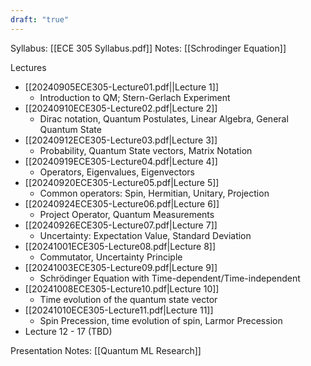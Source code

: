```yaml
---
draft: "true"
---
```

Syllabus: [[ECE 305 Syllabus.pdf]]
Notes: [[Schrodinger Equation]]

Lectures
- [[20240905ECE305-Lecture01.pdf||Lecture 1]]
	- Introduction to QM; Stern-Gerlach Experiment
- [[20240910ECE305-Lecture02.pdf|Lecture 2]]
	- Dirac notation, Quantum Postulates, Linear Algebra, General Quantum State
- [[20240912ECE305-Lecture03.pdf|Lecture 3]]
	- Probability, Quantum State vectors, Matrix Notation
- [[20240919ECE305-Lecture04.pdf|Lecture 4]]
	- Operators, Eigenvalues, Eigenvectors
- [[20240920ECE305-Lecture05.pdf|Lecture 5]]
	- Common operators: Spin, Hermitian, Unitary, Projection
- [[20240924ECE305-Lecture06.pdf|Lecture 6]]
	- Project Operator, Quantum Measurements
- [[20240926ECE305-Lecture07.pdf|Lecture 7]]
	- Uncertainty: Expectation Value, Standard Deviation
- [[20241001ECE305-Lecture08.pdf|Lecture 8]]
	- Commutator, Uncertainty Principle
- [[20241003ECE305-Lecture09.pdf|Lecture 9]]
	- Schrödinger Equation with Time-dependent/Time-independent
- [[20241008ECE305-Lecture10.pdf|Lecture 10]]
	- Time evolution of the quantum state vector
- [[20241010ECE305-Lecture11.pdf|Lecture 11]]
	- Spin Precession, time evolution of spin, Larmor Precession
- Lecture 12 - 17 (TBD)

Presentation Notes: [[Quantum ML Research]]
